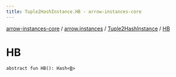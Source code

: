 ```yaml
---
title: Tuple2HashInstance.HB - arrow-instances-core
---
```


[arrow-instances-core](../../index.html) / [arrow.instances](../index.html) / [Tuple2HashInstance](index.html) / [HB](./-h-b.html)

# HB

`abstract fun HB(): Hash<`[`B`](index.html#B)`>`